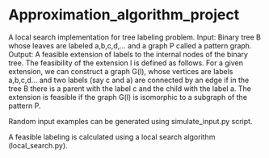 # Approximation_algorithm_project
A local search implementation for tree labeling problem.
Input: Binary tree B whose leaves are labeled a,b,c,d,... and a graph P called a pattern graph.
Output: A feasible extension of labels to the internal nodes of the binary tree. The feasibility of the extension l is defined as follows. For a given extension, we can construct a graph G(l), whose vertices are labels a,b,c,d… and two labels (say c and a) are connected by an edge if in the tree B there is a parent with the label c and the child with the label a. The extension is feasible if the graph G(l) is isomorphic to a subgraph of the pattern P.

Random input examples can be generated using simulate_input.py script. 

A feasible labeling is calculated using a local search algorithm (local_search.py).
